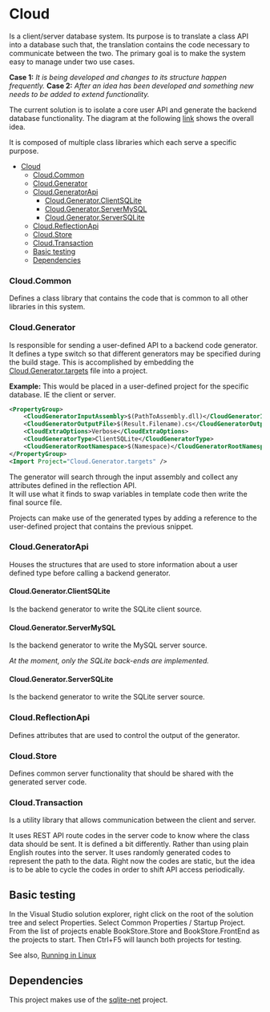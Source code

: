 # Cloud 
Is a client/server database system. Its purpose is to translate a class API into a database such that, the translation contains the code necessary to communicate between the two. The primary goal is to make the system easy to manage under two use cases. 

__Case 1:__ _It is being developed and changes to its structure happen frequently._
__Case 2:__ _After an idea has been developed and something new needs to be added to extend functionality._

The current solution is to isolate a core user API and generate the backend database functionality.
The diagram at the following [link](Content/CloudDoxy.svg) shows the overall idea.

It is composed of multiple class libraries which each serve a specific purpose.

- [Cloud](#cloud)
    - [Cloud.Common](#cloudcommon)
    - [Cloud.Generator](#cloudgenerator)
    - [Cloud.GeneratorApi](#cloudgeneratorapi)
      - [Cloud.Generator.ClientSQLite](#cloudgeneratorclientsqlite)
      - [Cloud.Generator.ServerMySQL](#cloudgeneratorservermysql)
      - [Cloud.Generator.ServerSQLite](#cloudgeneratorserversqlite)
    - [Cloud.ReflectionApi](#cloudreflectionapi)
    - [Cloud.Store](#cloudstore)
    - [Cloud.Transaction](#cloudtransaction)
  - [Basic testing](#basic-testing)
  - [Dependencies](#dependencies)


### Cloud.Common

Defines a class library that contains the code that is common to all other libraries in this system. 

### Cloud.Generator

Is responsible for sending a user-defined API to a backend code generator. It defines a type switch so that different generators may be specified during the build stage. This is accomplished by embedding the [Cloud.Generator.targets](BuildTools/Cloud.Generator.targets) file into a project.  

__Example:__ This would be placed in a user-defined project for the specific database. IE the client or server.

```xml
<PropertyGroup>
    <CloudGeneratorInputAssembly>$(PathToAssembly.dll)</CloudGeneratorInputAssembly>
    <CloudGeneratorOutputFile>$(Result.Filename).cs</CloudGeneratorOutputFile>
    <CloudExtraOptions>Verbose</CloudExtraOptions>
    <CloudGeneratorType>ClientSQLite</CloudGeneratorType>
    <CloudGeneratorRootNamespace>$(Namespace)</CloudGeneratorRootNamespace>
</PropertyGroup>
<Import Project="Cloud.Generator.targets" />
```

The generator will search through the input assembly and collect any attributes defined in the reflection API.  
It will use what it finds to swap variables in template code then write the final source file. 

Projects can make use of the generated types by adding a reference to the user-defined project that contains the previous snippet. 

### Cloud.GeneratorApi

Houses the structures that are used to store information about a user defined type before calling a backend generator.

#### Cloud.Generator.ClientSQLite

Is the backend generator to write the SQLite client source.

#### Cloud.Generator.ServerMySQL

Is the backend generator to write the MySQL server source.

_At the moment, only the SQLite back-ends are implemented._

#### Cloud.Generator.ServerSQLite

Is the backend generator to write the SQLite server source.


### Cloud.ReflectionApi

Defines attributes that are used to control the output of the generator.

### Cloud.Store

Defines common server functionality that should be shared with the generated server code.


### Cloud.Transaction

Is a utility library that allows communication between the client and server.

It uses REST API route codes in the server code to know where the class data should be sent. It is defined a bit differently. Rather than using plain English routes into the server. It uses randomly generated codes to represent the path to the data. Right now the codes are static, but the idea is to be able to cycle the codes in order to shift API access periodically.           

## Basic testing 

In the Visual Studio solution explorer, right click on the root of the solution tree and select Properties. Select Common Properties / Startup Project. From the list of projects enable BookStore.Store and BookStore.FrontEnd as the projects to start. Then Ctrl+F5 will launch both projects for testing. 

See also, [Running in Linux](Content/LinuxStore.md)


## Dependencies

This project makes use of the [sqlite-net](https://github.com/praeclarum/sqlite-net) project.
